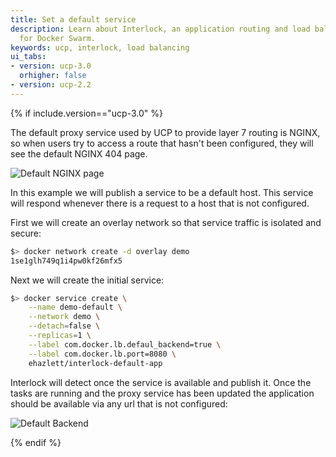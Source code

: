 ```yaml
---
title: Set a default service
description: Learn about Interlock, an application routing and load balancing system
  for Docker Swarm.
keywords: ucp, interlock, load balancing
ui_tabs:
- version: ucp-3.0
  orhigher: false
- version: ucp-2.2
---
```


{% if include.version=="ucp-3.0" %}

The default proxy service used by UCP to provide layer 7 routing is NGINX,
so when users try to access a route that hasn't been configured, they will
see the default NGINX 404 page.

![Default NGINX page]()

In this example we will publish a service to be a default host.  This service will respond
whenever there is a request to a host that is not configured.

First we will create an overlay network so that service traffic is isolated and secure:

```bash
$> docker network create -d overlay demo
1se1glh749q1i4pw0kf26mfx5
```

Next we will create the initial service:

```bash
$> docker service create \
    --name demo-default \
    --network demo \
    --detach=false \
    --replicas=1 \
    --label com.docker.lb.defaul_backend=true \
    --label com.docker.lb.port=8080 \
    ehazlett/interlock-default-app
```

Interlock will detect once the service is available and publish it.  Once the tasks are running
and the proxy service has been updated the application should be available via any url that is not
configured:


![Default Backend](interlock_default_backend.png)

{% endif %}
